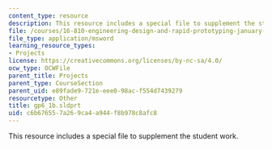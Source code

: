 ```yaml
---
content_type: resource
description: This resource includes a special file to supplement the student work.
file: /courses/16-810-engineering-design-and-rapid-prototyping-january-iap-2005/c6b676557a269ca4a944f8b978c8afc8_gp6_1b.sldprt
file_type: application/msword
learning_resource_types:
- Projects
license: https://creativecommons.org/licenses/by-nc-sa/4.0/
ocw_type: OCWFile
parent_title: Projects
parent_type: CourseSection
parent_uid: e89fade9-721e-eee0-98ac-f554d7439279
resourcetype: Other
title: gp6_1b.sldprt
uid: c6b67655-7a26-9ca4-a944-f8b978c8afc8
---
```

This resource includes a special file to supplement the student work.